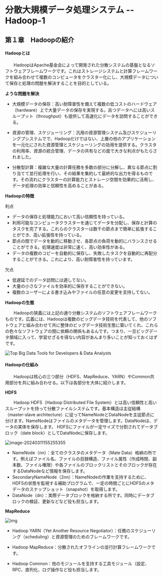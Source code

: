 # 分散大規模データ処理システム -- Hadoop-1

## 第１章　Hadoopの紹介

#### Hadoopとは

　　HadoopはApache基金会によって開発された分散システムの基盤となるソフトウェアフレームワークです。これはストレージシステムと計算フレームワークを組み合わせて複数のコンピュータをクラスター化にし、大規模データについて保存と処理の問題を解決することを目的としている。

**ような問題を解決**

- 大規模データの保存：高い耐障害性を備えて複数の低コストのハードウェア（hardware）上で大量データの保存を実現する。且つデータへには高いスループット（throughput）も提供して高速化にデータを訪問することができる。


- 資源の管理、スケジューリング：汎用の資源管理システム及びスケジューリングプシステムでで、Hadoopだけではない、上層の他のアプリケーションを一元化にされた資源管理とスケジューリングの効用を提供する。クラスタの利用率、資源の統合管理、データの共有などの面で大きな利点がもたらされました。

- 分散型計算：複雑な大量の計算任務を多数の部分に分解し、異なる節点に割り当てて並行処理を行い、その結果を集約して最終的な出力を得るものです。その流れにクラスターの計算能力とストレージ空間を効果的に活用し、データ処理の効率と信頼性を高めることがある。

**Hadoopの特徴**

利点

- データの保存と処理能力において高い信頼性を持っている。
-  利用可能なコンピュータクラスターを通じてデータを分配し、保存と計算のタスクを完了する。これらのクラスターは数千の節点まで簡単に拡張することができ、高い拡張性を持っている。 
- 節点の間でデータを動的に移動させ、各節点の負荷を動的にバランスさせることができる。処理速度は非常に速く、高い効率性がある。 
- データの複数のコピーを自動的に保存し、失敗したタスクを自動的に再配分することができる。これにより、高い耐障害性を持っています。

欠点

- 低遅延でのデータ訪問には適してない。
- 大量の小さなファイルを効率的に保存することができない。 
- 複数のユーザーによる書き込みやファイルの任意の変更を支持してない。

**Hadoopの生態**

　　Hadoopの狭義には上記の通り分散システムのソフトウェアフレームワークものです。広義には、Hadoopは複数のビッグデータ技術を代表して、他のソフトウェアと組み合わせて共に整体のビッグデータ技術生態に築いてくれ、これらの色々なソフトウェアの間に依頼の関係もあるんです。つまり、一旦ビッグデータ領域に入って、学習せざるを得ない内容があんまり多いことが知っておくはずです。

![Top Big Data Tools for Developers & Data Analysts](D:\OneDrive\picture\Typora\BigData\Hadoop\hadoop-768x402.jpg)

#### Hadoopの仕組み

　　Hadoopは核心の三つ部分（HDFS、MapReduce、YARN）やCommon共用部分を共に組み合わせる。以下は各部分を大体に紹介します。

**HDFS**

　　Hadoop HDFS（Hadoop Distributed File System）とは高い信頼性と高いスループットを持って分散ファイルシステムです。基本構造は主従結構（master-slave architecture）に従ってNameNodeとDataNodeを主従節点に分けます。NameNodeはファイルのメタデータを管理します。DataNodeは、データの実体を保存します。 HDFSにファイルが一定サイズで分割されてデータブロック（date block）としてDataNodeに保存します。

![image-20240311155255355](D:\OneDrive\picture\Typora\BigData\Hadoop\image-20240311155255355.png)

- NameNode（nn）：全てのクラスタのメタデータ（Mate Data）格納の所です。例えばファイル名、ファイルの目録構造、ファイル属性（作成時間、副本数、ファイル権限）や各ファイルのブロックリストとそのブロックが存在するDataNodeなど情報を保存します。 
- SecondaryNameNode（2nn）：NameNodeの作業を支持するために、HDFSの状態を監視する補助プログラムで、一定の時間ごとにHDFSのメタデータのスナップショット（snapshot）を取得します。 
- DataNode（dn）：実際データブロックを格納する所です。同時にデータブロックの検証、更新などなど役も担当します。

**MapReduce**

![img](D:\OneDrive\picture\Typora\BigData\Hadoop\apache-hadoop-mapreduce.jpg)

- Hadoop YARN（Yet Another Resource Negotiator）：任務のスケジューリング（scheduling）と資源管理のためのフレームワークです。

- Hadoop MapReduce：分散されたオフラインの並行計算フレームワークです。
- Hadoop Common：他のモジュールを支持する工具モジュール（設定、RPC、直列化、ログ操作など役も担当します。